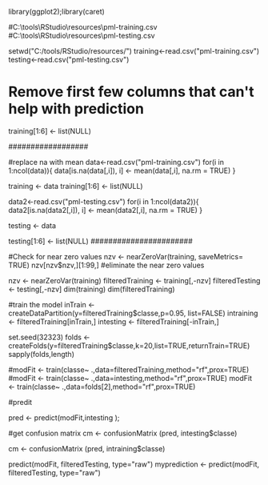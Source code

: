 library(ggplot2);library(caret)

#C:\tools\RStudio\resources\pml-training.csv
#C:\tools\RStudio\resources\pml-testing.csv

setwd("C:/tools/RStudio/resources/")
training<-read.csv("pml-training.csv")
testing<-read.csv("pml-testing.csv")

# Remove first few columns that can't help with prediction
training[1:6] <- list(NULL) 

##################


#replace na with mean
data<-read.csv("pml-training.csv")
for(i in 1:ncol(data)){
  data[is.na(data[,i]), i] <- mean(data[,i], na.rm = TRUE)
}

training <- data
training[1:6] <- list(NULL) 

data2<-read.csv("pml-testing.csv")
for(i in 1:ncol(data2)){
  data2[is.na(data2[,i]), i] <- mean(data2[,i], na.rm = TRUE)
}

testing <- data


testing[1:6] <- list(NULL) 
#######################


#Check for near zero values
nzv <- nearZeroVar(training, saveMetrics= TRUE)
nzv[nzv$nzv,][1:99,]
#eliminate the near zero values 

nzv <- nearZeroVar(training)
filteredTraining <- training[,-nzv]
filteredTesting <- testing[,-nzv]
dim(training)
dim(filteredTraining)

#train the model
inTrain <- createDataPartition(y=filteredTraining$classe,p=0.95, list=FALSE)
intraining <- filteredTraining[inTrain,]
intesting <- filteredTraining[-inTrain,]

set.seed(32323)
folds <- createFolds(y=filteredTraining$classe,k=20,list=TRUE,returnTrain=TRUE)
sapply(folds,length)


#modFit <- train(classe~ .,data=filteredTraining,method="rf",prox=TRUE)
#modFit <- train(classe~ .,data=intesting,method="rf",prox=TRUE)
modFit <- train(classe~ .,data=folds[2],method="rf",prox=TRUE)

#predit


pred <- predict(modFit,intesting ); 

#get confusion matrix
cm <- confusionMatrix (pred, intesting$classe)

cm <- confusionMatrix (pred, intraining$classe)


predict(modFit, filteredTesting, type="raw")
myprediction <- predict(modFit, filteredTesting, type="raw")
